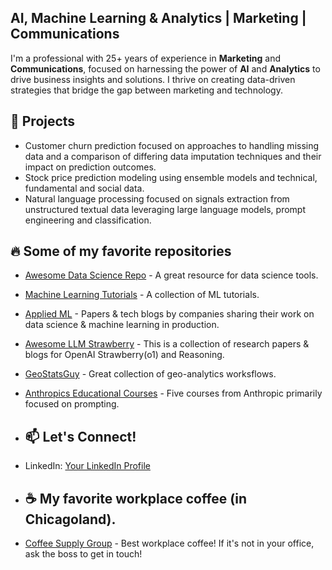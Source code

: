 ## AI, Machine Learning & Analytics | Marketing | Communications 

I'm a professional with 25+ years of experience in **Marketing** and **Communications**,  focused on harnessing the power of **AI** and **Analytics** to drive business insights and solutions. I thrive on creating data-driven strategies that bridge the gap between marketing and technology.

## 🚀 Projects
- Customer churn prediction focused on approaches to handling missing data and a comparison of differing data imputation techniques and their impact on prediction outcomes.
- Stock price prediction modeling using ensemble models and technical, fundamental and social data.
- Natural language processing focused on signals extraction from unstructured textual data leveraging large language models, prompt engineering and classification.

## 🔥 Some of my favorite repositories
- [Awesome Data Science Repo](https://github.com/username/repo) - A great resource for data science tools.
- [Machine Learning Tutorials](https://github.com/username/repo) - A collection of ML tutorials.
- [Applied ML](https://github.com/eugeneyan/applied-ml) - Papers & tech blogs by companies sharing their work on data science & machine learning in production.
- [Awesome LLM Strawberry](https://github.com/hijkzzz/Awesome-LLM-Strawberry) - This is a collection of research papers & blogs for OpenAI Strawberry(o1) and Reasoning.
- [GeoStatsGuy](https://github.com/GeostatsGuy) - Great collection of geo-analytics worksflows.
- [Anthropics Educational Courses](https://github.com/anthropics/courses/tree/master) - Five courses from Anthropic primarily focused on prompting.

- ## 📫 Let's Connect!

- LinkedIn: [Your LinkedIn Profile](https://linkedin.com/in/robertcarlton)

-  ## ☕ My favorite workplace coffee (in Chicagoland).
-  [Coffee Supply Group](https://www.CoffeeSupplyGroup.com) - Best workplace coffee! If it's not in your office, ask the boss to get in touch!
